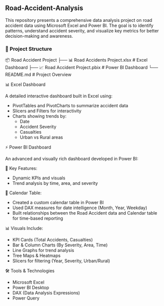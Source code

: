 ## Road-Accident-Analysis
This repository presents a comprehensive data analysis project on road accident data using Microsoft Excel and Power BI. The goal is to identify patterns, understand accident severity, and visualize key metrics for better decision-making and awareness.

### 📁  Project Structure

📦 Road Accident Project
├── 📊 Road Accidents Project.xlsx          # Excel Dashboard
├── 📈 Road Accident Project.pbix           # Power BI Dashboard
└── README.md                              # Project Overview

📊 Excel Dashboard

A detailed interactive dashboard built in Excel using:
 - PivotTables and PivotCharts to summarize accident data
 - Slicers and Filters for interactivity
 - Charts showing trends by:
      -  Date
      -  Accident Severity
      -  Casualties
      -  Urban vs Rural areas

⚡ Power BI Dashboard

An advanced and visually rich dashboard developed in Power BI:

📌 Key Features:
  - Dynamic KPIs and visuals
  -  Trend analysis by time, area, and severity

📆 Calendar Table:
  - Created a custom calendar table in Power BI
  - Used DAX measures for date intelligence (Month, Year, Weekday)
  - Built relationships between the Road Accident data and Calendar table for time-based reporting

📊 Visuals Include:
  - KPI Cards (Total Accidents, Casualties)
  -  Bar & Column Charts (By Severity, Area, Time)
  - Line Graphs for trend analysis
  - Tree Maps & Heatmaps
  - Slicers for filtering (Year, Severity, Urban/Rural)

🛠 Tools & Technologies
  - Microsoft Excel
  - Power BI Desktop
  - DAX (Data Analysis Expressions)
  - Power Query
